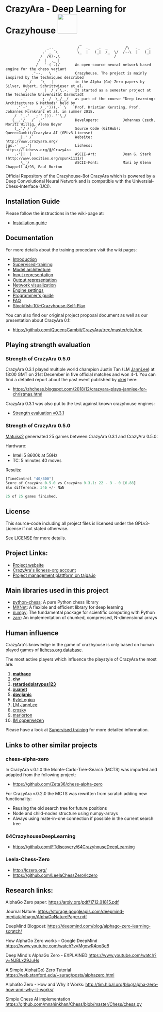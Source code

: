 
# CrazyAra - Deep Learning for Crazyhouse <img src="https://raw.githubusercontent.com/QueensGambit/CrazyAra/master/etc/media/CrazyAra_Logo.png" width="64">

                                      _                                                                      
                       _..           /   ._   _.  _        /\   ._   _.                                      
                     .' _ `\         \_  |   (_|  /_  \/  /--\  |   (_|                                      
                    /  /e)-,\                         /                                                      
                   /  |  ,_ |                                                                                
                  /   '-(-.)/       An open-source neural network based engine for the chess variant         
                .'--.   \  `        Crazyhouse. The project is mainly inspired by the techniques described   
               /    `\   |          in the Alpha-(Go)-Zero papers by Silver, Hubert, Schrittwieser et al.    
             /`       |  / /`\.-.   It started as a semester project at the Technische Universität Darmstadt 
           .'        ;  /  \_/__/   as part of the course "Deep Learning: Architectures & Methods" held by   
         .'`-'_     /_.'))).-` \    Prof. Kristian Kersting, Prof. Johannes Fürnkranz et al. in summer 2018. 
        / -'_.'---;`'-))).-'`\_/                                                                             
       (__.'/   /` .'`              Developers:           Johannes Czech, Moritz Willig, Alena Beyer  
        (_.'/ /` /`                 Source Code (GitHub): QueensGambit/CrazyAra-AI (GPLv3-License)            
          _|.' /`                   Website:              http://www.crazyara.org/                           
    jgs.-` __.'|                    Lichess:              https://lichess.org/@/CrazyAra                           
        .-'||  |                    ASCII-Art:            Joan G. Stark (http://www.oocities.org/spunk1111/)                  
           \_`/                     ASCII-Font:           Mini by Glenn Chappell 4/93, Paul Burton           
                                               
                                    
Official Repository of the Crazyhouse-Bot CrazyAra which is powered by a Deep Convolutional Neural Network and is compatible with the Universial-Chess-Interface (UCI).


## Installation Guide
Please follow the instructions in the wiki-page at:
* [Installation guide](https://github.com/QueensGambit/CrazyAra/wiki/Installation-Guide)

## Documentation
For more details about the training procedure visit the wiki pages:
* [Introduction](https://github.com/QueensGambit/CrazyAra/wiki)
* [Supervised-training](https://github.com/QueensGambit/CrazyAra/wiki/Supervised-training)
* [Model architecture](https://github.com/QueensGambit/CrazyAra/wiki/Model-architecture)
* [Input representation](https://github.com/QueensGambit/CrazyAra/wiki/Input-representation)
* [Output representation](https://github.com/QueensGambit/CrazyAra/wiki/Output-representation)
* [Network visualization](https://github.com/QueensGambit/CrazyAra/wiki/Network-visualization)
* [Engine settings](https://github.com/QueensGambit/CrazyAra/wiki/Engine-settings)
* [Programmer's guide](https://github.com/QueensGambit/CrazyAra/wiki/Programmer's-guide)
* [FAQ](https://github.com/QueensGambit/CrazyAra/wiki/FAQ)
* [Stockfish-10:-Crazyhouse-Self-Play](https://github.com/QueensGambit/CrazyAra/wiki/Stockfish-10:-Crazyhouse-Self-Play)

You can also find our original project proposal document as well as our presentation about CrazyAra 0.1:
* https://github.com/QueensGambit/CrazyAra/tree/master/etc/doc

## Playing strength evaluation

### Strength of CrazyAra 0.5.0

CrazyAra 0.3.1 played multiple world champion Justin Tan (LM [JannLee](https://lichess.org/@/JannLee)) at 18:00 GMT
 on 21st December in five official matches and won 4-1.
You can find a detailed report about the past event published by [okei](https://lichess.org/@/okei) here:
* https://zhchess.blogspot.com/2018/12/crazyara-plays-jannlee-for-christmas.html

CrazyAra 0.3.1 was also put to the test against known crazyhouse engines:
* [Strength evaluation  v0.3.1](https://github.com/QueensGambit/CrazyAra/wiki/v0.3.1)

### Strength of CrazyAra 0.5.0

[Matuiss2](https://github.com/Matuiss2) genereated 25 games between CrazyAra 0.3.1 and CrazyAra 0.5.0:

Hardware:
* Intel i5 8600k at 5GHz 
* TC: 5 minutes 40 moves

Results:
```python
[TimeControl "40/300"]
Score of CrazyAra 0.5.0 vs CrazyAra 0.3.1: 22 - 3 - 0 [0.88]
Elo difference: 346 +/- NaN

25 of 25 games finished.
```

## License
This source-code including all project files is licensed under the GPLv3-License if not stated otherwise.

See [LICENSE](https://github.com/QueensGambit/CrazyAra/blob/master/LICENSE) for more details.

## Project Links:
* [Project website](http://www.crazyara.org/)
* [CrazyAra's lichess-org account](https://lichess.org/@/CrazyAra)
* [Project management plattform on taiga.io](https://tree.taiga.io/project/queensgambit-deep-learning-project-crazyhouse/)


## Main libraries used in this project
* [python-chess](https://python-chess.readthedocs.io/en/latest/index.html): A pure Python chess library
* [MXNet](https://mxnet.incubator.apache.org/): A flexible and efficient library for deep learning
* [numpy](http://www.numpy.org/): The fundamental package for scientific computing with Python
* [zarr](https://zarr.readthedocs.io/en/stable/): An implementation of chunked, compressed, N-dimensional arrays

## Human influence
CrazyAra's knowledge in the game of crazhyouse is only based on human played games of
[lichess.org database](https://database.lichess.org/).

The most active players which influence the playstyle of CrazyAra the most are:
1. [**mathace**](https://lichess.org/@/mathace)
2. [**ciw**](https://lichess.org/@/ciw)
3. [**retardedplatypus123**](https://lichess.org/@/retardedplatypus123)
4. [**xuanet**](https://lichess.org/@/xuanet)
5. [**dovijanic**](https://lichess.org/@/dovijanic)
6. [KyleLegion](https://lichess.org/@/KyleLegion)
7. [LM JannLee](https://lichess.org/@/JannLee)
8. [crosky](https://lichess.org/@/crosky)
9. [mariorton](https://lichess.org/@/mariorton)
10. [IM opperwezen](https://lichess.org/@/opperwezen)

Please have a look at [Supervised training](https://github.com/QueensGambit/CrazyAra/wiki/Supervised-training)
for more detailed information.

## Links to other similar projects

### chess-alpha-zero
In CrazyAra v.0.1.0 the Monte-Carlo-Tree-Search (MCTS) was imported and adapted from the following project: 
* https://github.com/Zeta36/chess-alpha-zero

For CrazyAra v.0.2.0 the MCTS was rewritten from scratch adding new functionality:
* Reusing the old search tree for future positions
* Node and child-nodes structure using numpy-arrays
* Always using mate-in-one connection if possible in the current search tree

### 64CrazyhouseDeepLearning
* https://github.com/FTdiscovery/64CrazyhouseDeepLearning

### Leela-Chess-Zero
* http://lczero.org/
* https://github.com/LeelaChessZero/lczero

## Research links:
AlphaGo Zero paper:
https://arxiv.org/pdf/1712.01815.pdf

Journal Nature:
https://storage.googleapis.com/deepmind-media/alphago/AlphaGoNaturePaper.pdf

DeepMind Blogpost:
https://deepmind.com/blog/alphago-zero-learning-scratch/

How AlphaGo Zero works - Google DeepMind
https://www.youtube.com/watch?v=MgowR4pq3e8

Deep Mind's AlphaGo Zero - EXPLAINED
https://www.youtube.com/watch?v=NJBLx29JuHs

A Simple Alpha(Go) Zero Tutorial
https://web.stanford.edu/~surag/posts/alphazero.html

AlphaGo Zero - How and Why it Works:
http://tim.hibal.org/blog/alpha-zero-how-and-why-it-works/

Simple Chess AI implementation
https://github.com/mnahinkhan/Chess/blob/master/Chess/chess.py
